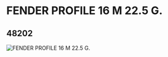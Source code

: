 # FENDER PROFILE 16 M 22.5 G.
## 48202
![FENDER PROFILE 16 M 22.5 G.](https://lc-www-live-s.legocdn.com/media/bricks/5/2/4215946.jpg)